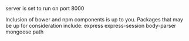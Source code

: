 server is set to run on port 8000

Inclusion of bower and npm components is up to you. Packages that may be up for consideration include:
    express
    express-session
    body-parser
    mongoose
    path